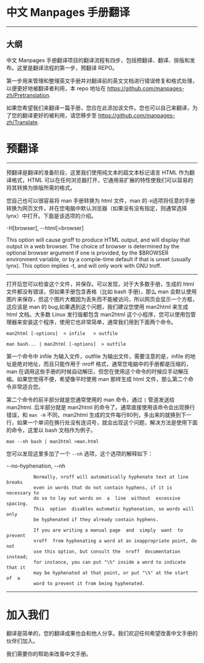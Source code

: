 # 中文 Manpages 手册翻译
------------------------------

## 大纲

中文 Manpages 手册翻译项目的翻译流程有四步，包括预翻译、翻译、排版和发布。这里是翻译流程的第一步，预翻译 REPO。

第一步用来管理和整理英文手册并对翻译前的英文文档进行错误修复和格式处理，以便更好地被翻译者利用，本 repo 地址在 <https://github.com/manpages-zh/Pretranslation>.

如果您希望我们来翻译一篇手册，您应在此添加该文件。您也可以自己来翻译，为了您的翻译更好的被利用，请您移步至 <https://github.com/manpages-zh/Translate>.

# 预翻译
-----------------------------------------------------------------

预翻译是翻译的准备阶段，这里我们使用纯文本的超文本标记语言 HTML 作为翻译格式，HTML 可以在任何浏览器打开，它通用易扩展的特性使我们可以容易的将其转换为排版所需的格式。

您自己也可以很容易将 man 手册转换为 html 文件，man 的` -H `选项将任意的手册转换为网页文件，并在您电脑中默认浏览器（如果没有没有指定，则通常选择 lynx）中打开。下面是该选项的介绍。

-H[browser], --html[=browser]

This  option  will  cause groff to produce HTML output, and will display that output in a web browser.  The choice of browser  is determined  by the optional browser argument if one is provided, by the $BROWSER  environment  variable,  or  by  a  compile-time default  if  that  is unset (usually lynx).  This option implies -t, and will only work with GNU troff.

----------------------------------------------

打开后您可以检查这个文件，并保存。可以发现，对于大多数手册，生成的 html 文件都没有错误，但如果手册包含表格（比如 bash 手册)，那么 man 会默认使用图片来保存，但这个图片大概因为丢失而不能被访问，所以网页会显示一个方框，这应该是 man 的 bug,如果遇到这个问题，我们建议您使用 man2html 来生成 html 文档。大多数 Linux 发行版都包含 man2html 这个小程序，您可以使用包管理器来安装这个程序，使用它也非常简单，通常我们用到下面两个命令。

`man2html [-options]  < infile   > outfile`

`man bash... | man2html [-options]  > outfile`

第一个命令中 infile 为输入文件，outfile 为输出文件，需要注意的是，infile 的地址是绝对地址，而且只能作用于 nroff 格式，通常您电脑中的手册都是压缩的，man 在调用这些手册的时候自动解压，但您在使用这个命令的时候应手动解压缩。如果您觉得不便，希望像平时使用 man 那样生成 html 文件，那么第二个命令非常适合您。

第二个命令的前半部分就是您通常使用的 man 命令，通过 `|` 管道发送给 man2html. 后半部分就是 man2html 的命令了。通常直接使用该命令会出现换行错误，和 `man -H` 不同，man2html 生成的文件每行80列，多出来的就换到下一行，如果一个单词在换行处没有连词号，就会出现这个问题，解决方法是使用下面的命令，这里以 bash 文档作为例子。

`man --nh bash | man2html >man.html`

您可以发现这里多加了一个 `--nh` 选项，这个选项的解释如下：

--no-hyphenation, --nh

              Normally, nroff will automatically hyphenate text at line breaks
              even in words that do not contain hyphens, if it is necessary to
              do so to lay out words on  a  line  without  excessive  spacing.
              This  option  disables automatic hyphenation, so words will only
              be hyphenated if they already contain hyphens.

              If you are writing a manual page  and  simply  want  to  prevent
              nroff  from hyphenating a word at an inappropriate point, do not
              use this option, but consult the  nroff  documentation  instead;
              for instance, you can put "\%" inside a word to indicate that it
              may be hyphenated at that point, or put "\%" at the start  of  a
              word to prevent it from being hyphenated.

------------------------------------------------------------

# 加入我们


翻译是简单的，您的翻译成果也会和他人分享。我们欢迎任何希望改善中文手册的伙伴们加入。

我们需要你的帮助来改善中文手册。
